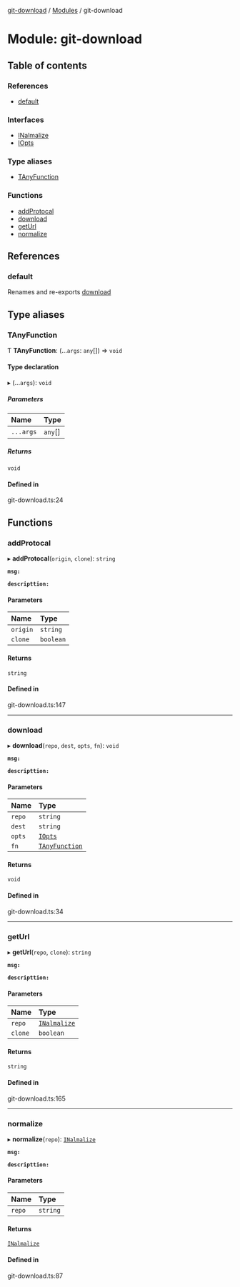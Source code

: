 [git-download](../README.md) / [Modules](../modules.md) / git-download

# Module: git-download

## Table of contents

### References

- [default](git_download.md#default)

### Interfaces

- [INalmalize](../interfaces/git_download.INalmalize.md)
- [IOpts](../interfaces/git_download.IOpts.md)

### Type aliases

- [TAnyFunction](git_download.md#tanyfunction)

### Functions

- [addProtocal](git_download.md#addprotocal)
- [download](git_download.md#download)
- [getUrl](git_download.md#geturl)
- [normalize](git_download.md#normalize)

## References

### default

Renames and re-exports [download](git_download.md#download)

## Type aliases

### TAnyFunction

Ƭ **TAnyFunction**: (...`args`: `any`[]) => `void`

#### Type declaration

▸ (...`args`): `void`

##### Parameters

| Name | Type |
| :------ | :------ |
| `...args` | `any`[] |

##### Returns

`void`

#### Defined in

git-download.ts:24

## Functions

### addProtocal

▸ **addProtocal**(`origin`, `clone`): `string`

**`msg:`**

**`descripttion:`**

#### Parameters

| Name | Type |
| :------ | :------ |
| `origin` | `string` |
| `clone` | `boolean` |

#### Returns

`string`

#### Defined in

git-download.ts:147

___

### download

▸ **download**(`repo`, `dest`, `opts`, `fn`): `void`

**`msg:`**

**`descripttion:`**

#### Parameters

| Name | Type |
| :------ | :------ |
| `repo` | `string` |
| `dest` | `string` |
| `opts` | [`IOpts`](../interfaces/git_download.IOpts.md) |
| `fn` | [`TAnyFunction`](git_download.md#tanyfunction) |

#### Returns

`void`

#### Defined in

git-download.ts:34

___

### getUrl

▸ **getUrl**(`repo`, `clone`): `string`

**`msg:`**

**`descripttion:`**

#### Parameters

| Name | Type |
| :------ | :------ |
| `repo` | [`INalmalize`](../interfaces/git_download.INalmalize.md) |
| `clone` | `boolean` |

#### Returns

`string`

#### Defined in

git-download.ts:165

___

### normalize

▸ **normalize**(`repo`): [`INalmalize`](../interfaces/git_download.INalmalize.md)

**`msg:`**

**`descripttion:`**

#### Parameters

| Name | Type |
| :------ | :------ |
| `repo` | `string` |

#### Returns

[`INalmalize`](../interfaces/git_download.INalmalize.md)

#### Defined in

git-download.ts:87
